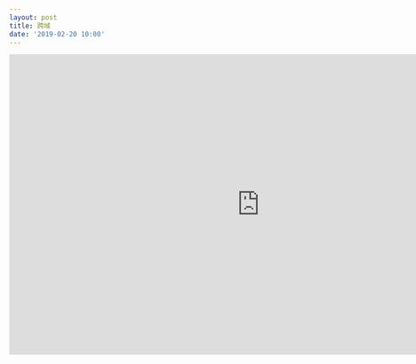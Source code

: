 ```yaml
---
layout: post
title: 跨域
date: '2019-02-20 10:00'
---
```


<iframe src="http://www.xmind.net/embed/QtDF" width="900px" height="540px" frameborder="0" scrolling="no"></iframe>
